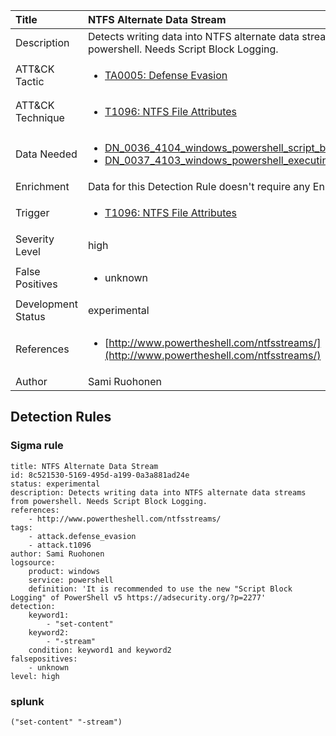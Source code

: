 | Title                | NTFS Alternate Data Stream                                                                                                                                                 |
|:---------------------|:------------------------------------------------------------------------------------------------------------------------------------------------------------|
| Description          | Detects writing data into NTFS alternate data streams from powershell. Needs Script Block Logging.                                                                                                                                           |
| ATT&amp;CK Tactic    |  <ul><li>[TA0005: Defense Evasion](https://attack.mitre.org/tactics/TA0005)</li></ul>  |
| ATT&amp;CK Technique | <ul><li>[T1096: NTFS File Attributes](https://attack.mitre.org/techniques/T1096)</li></ul>  |
| Data Needed          | <ul><li>[DN_0036_4104_windows_powershell_script_block](../Data_Needed/DN_0036_4104_windows_powershell_script_block.md)</li><li>[DN_0037_4103_windows_powershell_executing_pipeline](../Data_Needed/DN_0037_4103_windows_powershell_executing_pipeline.md)</li></ul>  |
| Enrichment           |  Data for this Detection Rule doesn't require any Enrichments.  |
| Trigger              | <ul><li>[T1096: NTFS File Attributes](../Triggers/T1096.md)</li></ul>  |
| Severity Level       | high |
| False Positives      | <ul><li>unknown</li></ul>  |
| Development Status   | experimental |
| References           | <ul><li>[http://www.powertheshell.com/ntfsstreams/](http://www.powertheshell.com/ntfsstreams/)</li></ul>  |
| Author               | Sami Ruohonen |


## Detection Rules

### Sigma rule

```
title: NTFS Alternate Data Stream
id: 8c521530-5169-495d-a199-0a3a881ad24e
status: experimental
description: Detects writing data into NTFS alternate data streams from powershell. Needs Script Block Logging.
references:
    - http://www.powertheshell.com/ntfsstreams/
tags:
    - attack.defense_evasion
    - attack.t1096
author: Sami Ruohonen
logsource:
    product: windows
    service: powershell
    definition: 'It is recommended to use the new "Script Block Logging" of PowerShell v5 https://adsecurity.org/?p=2277'
detection:
    keyword1:
        - "set-content"
    keyword2:
        - "-stream"
    condition: keyword1 and keyword2
falsepositives:
    - unknown
level: high

```





### splunk
    
```
("set-content" "-stream")
```



